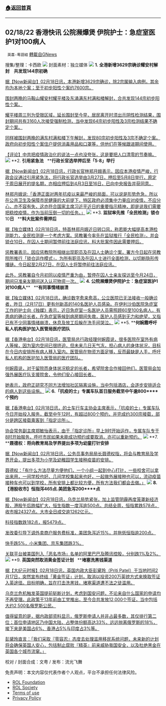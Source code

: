 ###  [:house:返回首頁](https://github.com/ourhimalayas/txt)
---


## 02/18/22 香港快讯 公院濒爆煲 伊院护士：急症室医护1对100病人
` 英喜-粵語組` [轉載自GNews](https://gnews.org/zh-hans/2025281/)

搜集/整理：卡西欧
![](https://assets.gnews.org/wp-content/uploads/2022/02/0218fenmian.jpg)
封面素材：独立媒体
![](https://assets.gnews.org/wp-content/uploads/2022/02/2022-02-18-1.png)
**1. ****全港新增****3629****宗确诊****耀安村解封　共发现****144****宗初确**

[据【Now新闻台】02月18日讯，本港新增3629宗确诊，除2宗属输入病例，其余均为本地个案；至于初步阳性个案约7600宗。](https://news.now.com/home/local/player?newsId=466949)

[围封两晚的马鞍山耀安村耀平楼及东涌满东村满和楼解封，合共发现144宗初步阳性个案。](https://news.now.com/home/local/player?newsId=466949)

[耀平楼周三列为受限区域，延长围封至今早，居民离开时须出示阴性检测结果，围封期间共有3160人次接受强制检测，当中发现64宗初步阳性及3宗检测结果不确定个案。](https://news.now.com/home/local/player?newsId=466949)

[同样被围封两晚的满东村满和楼下午解封，发现80宗初步阳性及3宗不确定个案。政府向初步阳性个案住户提供消毒用品和口罩等，供他们在等候跟进期间使用。](https://news.now.com/home/local/player?newsId=466949)

[【评论】中共把疫情政治化的说法一点也没夸张，这是要把人口清零的节奏嘛。](https://news.now.com/home/local/player?newsId=466949)
![](https://assets.gnews.org/wp-content/uploads/2022/02/2022-02-18-2.png)
**2. ****引用紧急法****   ****行政长官选举押后至「****5****‧****8****」举行**

[据【Now新闻台】02月18日讯，行政长官林郑月娥表示，因应本港疫情严峻，行政会议通过引用紧急法，将行政长官选举由3月27日，押后至5月8日举行，原定于周日展开的提名期，亦相应押后到4月3日至16日，已向中央报告并获同意。](https://news.now.com/home/finance/player?newsId=466978)

[林郑月娥说:「香港正面对两年抗疫以来最严峻的局面，可以说是形势危急，所以在公共卫生及保障市民健康的大前提下，特区政府必须集中力量应对疫情，不应分心，亦不容有失，这亦符合国家主席习近平近日的重要指示精神，即是说我们需要把稳控疫情，作为当前压倒一切的任务。」](https://news.now.com/home/finance/player?newsId=466978)
![](https://assets.gnews.org/wp-content/uploads/2022/02/2022-02-18-3.png)
**3. ****监狱率先推「全民检测」锁仓****10****日****   ****料大批案件需押后**

[据【独立媒体】02月18日讯，特首林郑月娥近日转口风，称若能大幅提高本港检测能力，全民检测是一个考虑方案。惩教署今率先在监狱推行「全民检测」，并会锁仓10日，在囚人士期间暂停前往法庭应讯，料大批案件因此需要押后。](https://www.inmediahk.net/node/政經/監獄率先推「全民檢測」鎖倉10日-料大批案件需押後)

[惩教署表示，因应惩教院所相继出现职员及在囚人士确诊个案，署方今日起在惩教院所推行「锁仓运作模式」，为所有职员及在囚人士进行全面检测，以切断隐形传播链。今日起至2月27日，在囚人士将暂停前往法庭应讯。](https://www.inmediahk.net/node/政經/監獄率先推「全民檢測」鎖倉10日-料大批案件需押後)

[此外，惩教署自今月初同以疫情严重为由，暂停在囚人士亲友探访至今月24日，期间只准亲友期间送入认可物资一次。](https://www.inmediahk.net/node/政經/監獄率先推「全民檢測」鎖倉10日-料大批案件需押後)
![](https://assets.gnews.org/wp-content/uploads/2022/02/2022-02-18-4.png)
**4. ****公院濒爆煲****伊院护士：急症室医护****1****对****100****病人****   ****有同事情绪崩溃**

[据【独立媒体】02月18日讯，确诊数字愈来愈高，公立医院已无法接收一般确诊者，昨日（2月17日）更有创新高的140名医护人员感染。在伊利沙伯医院急症室工作的护士向《独媒》表示，近日急症室一名医护人员需照顾60至100名病人，有患病的确诊长者，在急症室等候到病房期间失救，医护人员感到无力和绝望，又指已有不少同事情绪崩溃，休息及放工后躲在洗手间哭泣。](https://www.inmediahk.net/node/政經/公院瀕爆煲-伊院護士：急症室醫護1對100病人-有同事情緒崩潰)
![](https://assets.gnews.org/wp-content/uploads/2022/02/2022-02-18-5.png)
**5. ****何婉霞呼吁私人机构医护加入医管局医疗团队**

[据【香港电台】02月18日讯，医管局总行政经理何婉霞说，很多医院在室外有病人等候，因为室内空间已很挤迫，但未来几日天气冻，担心病人的身体状况，目标在今日内安排所有病人移入室内。医管局在物资方面足够，反而最缺是人手，呼吁私人机构的医护加入医管局的医疗团队。](https://news.rthk.hk/rthk/ch/component/k2/1634500-20220218.htm)

[何婉霞说，对于留院而身体状况稳定的长者，希望院舍合作接回他们，医管局会加强外展医疗队支援院舍，令他们安心接回长者。](https://news.rthk.hk/rthk/ch/component/k2/1634500-20220218.htm)

[她表示，政府正研究不同方法增加社区隔离设施，当中包括酒店，会逐步安排适合的病人到这些设施。](https://news.rthk.hk/rthk/ch/component/k2/1634500-20220218.htm)
![](https://assets.gnews.org/wp-content/uploads/2022/02/2022-02-18-6.png)
**6.****「抗疫的士」专属车队首日服务截至中午逾****800****个预约**

[据【香港电台】02月18日讯，的士车行车主协会主席表示，「抗疫的士」专属车队今日开始投入服务，截至中午12时，有超过800个预约，并完成约300宗接载，部分是跨区接载乘客到「指定诊所」。](https://news.rthk.hk/rthk/ch/component/k2/1634460-20220218.htm)

[协会常务副主席郑敏怡表示，由于「指定诊所」早上9时开始运作，专属车队专于8时开始服务，呼吁市民如果未能成功预约或要取消，亦可以重新预约。](https://news.rthk.hk/rthk/ch/component/k2/1634460-20220218.htm)
![](https://assets.gnews.org/wp-content/uploads/2022/02/2022-02-18-7.png)
**7. ****聂德权：将向教育局及学界提出多项为幼童打针安排**

[据【Now新闻台】02月18日讯，公务员事务局局长聂德权指，将会与教育局及学界开会，提出多项为小学及幼稚园学生接种疫苗的安排。](https://news.now.com/home/local/player?newsId=466899)

[聂德权：「有什么方法尽量方便他们，一个小组一起到中心打针，一些校舍可以拿出来用，一间学校也好、几间学校集起来也好，一起做外展接种也可以，流动疫苗接种车也可以到学校，所有安排上都比较方便，所有方法我们都会去做。」](https://news.now.com/home/local/player?newsId=466899)
![](https://assets.gnews.org/wp-content/uploads/2022/02/2022-02-18-8.png)
**8.****【港股收市】恒指泻****465****点****.****美团急泻****200****点**

[据【Now新闻台】02月18日讯，乌克兰局势紧张，加上监管阴霾再度笼罩新经济股，港股午后跌幅扩大，恒生指数一度泻逾500点。总结全周，恒指累跌578点，收市报24327点。大市全日成交逾1262亿元。](https://news.now.com/home/finance/player?newsId=466966)

[科技指数跌182点，报5479点。](https://news.now.com/home/finance/player?newsId=466966)

[发改委引导下调外卖商户服务费标准，美团急泻近15%，并拖低恒指逾200点。](https://news.now.com/home/finance/player?newsId=466966)

[快手跌5%，小米集团、京东集团跌3%。](https://news.now.com/home/finance/player?newsId=466966)

[关联平台被美国列入「恶名市场」名单的阿里巴巴及腾讯控股，分别跌1%及2%。](https://news.now.com/home/finance/player?newsId=466966)
![](https://assets.gnews.org/wp-content/uploads/2022/02/2022-02-18-9.png)
**9. ****英国突然取消黄金签证计划****   ****堵塞洗黑钱渠道**

[据【大纪元时报】02月18日讯，英国内政大臣彭黛玲（Priti Patel）于当地时间2月17日，突然宣布终结「黄金签证」计划，取消以投资200万英镑方式来换取签证入英途径。目标明确，旨在打击洗黑钱，堵塞渠道遭不法之徒滥用。](https://hk.epochtimes.com/news/2022-02-18/51304835)

[乌克兰危机触发英国提前斩断计划，考虑到国安问题，不论来自什么国家的申请均不再受理。此政策于13年前由工党推出，至今合共发放12,000个签证，当中包括大约2,500名俄罗斯公民。](https://hk.epochtimes.com/news/2022-02-18/51304835)

[值得留意的是，据内政部资料显示，俄罗斯申请人并非占最多数，其仅排行第二位；首位申请地区乃中国大陆，占整体份额高达33%，远远抛离俄罗斯的18%，接下来是美国占6%、香港占5%与印度占3%等。](https://hk.epochtimes.com/news/2022-02-18/51304835)

[彭黛玲直言：「我们采取『零容忍』态度去处理滥用移民系统问题，未来新的计划将会确保英国人安心，包括制止腐败『精英』前来威胁我国安全，以及杜绝黑金在英国各个城市流窜。」](https://hk.epochtimes.com/news/2022-02-18/51304835)

校对 / 封面合成：文粤 / 发布：流光飞舞

 

免责声明：本文内容仅代表作者个人观点，平台不承担任何法律风险。

- [ROL Foundation](https://rolfoundation.org/)
- [ROL Society](https://rolsociety.org/)
- [Terms of use](https://gnews.org/terms-of-use-3/)
- [Privacy Policy](https://gnews.org/privacy-policy/)
